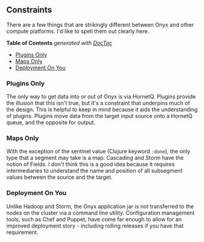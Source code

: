 ## Constraints

There are a few things that are strikingly different between Onyx and other compute platforms. I'd like to spell them out clearly here.

<!-- START doctoc generated TOC please keep comment here to allow auto update -->
<!-- DON'T EDIT THIS SECTION, INSTEAD RE-RUN doctoc TO UPDATE -->
**Table of Contents**  *generated with [DocToc](http://doctoc.herokuapp.com/)*

- [Plugins Only](#plugins-only)
- [Maps Only](#maps-only)
- [Deployment On You](#deployment-on-you)

<!-- END doctoc generated TOC please keep comment here to allow auto update -->


### Plugins Only

The only way to get data into or out of Onyx is via HornetQ. Plugins provide the illusion that this isn't true, but it's a constraint that underpins much of the design. This is helpful to keep in mind because it aids the understanding of plugins. Plugins move data from the target input source onto a HornetQ queue, and the opposite for output.

### Maps Only

With the exception of the sentinel value (Clojure keyword `:done`), the only type that a segment may take is a map. Cascading and Storm have the notion of Fields. I don't think this is a good idea because it requires intermediaries to understand the name and position of all subsegment values between the source and the target.

### Deployment On You

Unlike Hadoop and Storm, the Onyx application jar is not transferred to the nodes on the cluster via a command line utility. Configuration management tools, such as Chef and Puppet, have come far enough to allow for an improved deployment story - including rolling releases if you have that requirement.
